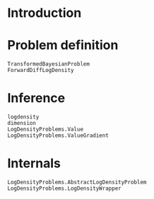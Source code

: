 # Introduction

# Problem definition

```@docs
TransformedBayesianProblem
ForwardDiffLogDensity
```

# Inference

```@docs
logdensity
dimension
LogDensityProblems.Value
LogDensityProblems.ValueGradient
```

# Internals

```@docs
LogDensityProblems.AbstractLogDensityProblem
LogDensityProblems.LogDensityWrapper
```
